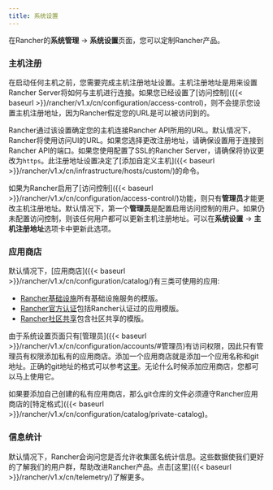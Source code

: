```yaml
---
title: 系统设置
---
```


在Rancher的**系统管理** -> **系统设置**页面，您可以定制Rancher产品。

### 主机注册

在启动任何主机之前，您需要完成主机注册地址设置。主机注册地址是用来设置Rancher Server将如何与主机进行连接。如果您已经设置了[访问控制]({{< baseurl >}}/rancher/v1.x/cn/configuration/access-control)，则不会提示您设置主机注册地址，因为Rancher假定您的URL是可以被访问到的。

Rancher通过该设置确定您的主机连接Rancher API所用的URL。默认情况下，Rancher将使用访问UI的URL。如果您选择更改注册地址，请确保设置用于连接到Rancher API的端口。如果您使用配置了SSL的Rancher Server，请确保将协议更改为`https`。此注册地址设置决定了[添加自定义主机]({{< baseurl >}}/rancher/v1.x/cn/infrastructure/hosts/custom/)的命令。

如果为Rancher启用了[访问控制]({{< baseurl >}}/rancher/v1.x/cn/configuration/access-control/)功能，则只有**管理员**才能更改主机注册地址。默认情况下，第一个**管理员**是配置启用访问控制的用户。如果仍未配置访问控制，则该任何用户都可以更新主机注册地址。可以在**系统设置** -> **主机注册地址**选项卡中更新此选项。

### 应用商店

默认情况下，[应用商店]({{< baseurl >}}/rancher/v1.x/cn/configuration/catalog/)有三类可使用的应用:

* [Rancher基础设施](https://github.com/rancher/infra-catalog)所有基础设施服务的模版。
* [Rancher官方认证](https://github.com/rancher/rancher-catalog)包括Rancher认证过的应用模版。
* [Rancher社区共享](https://github.com/rancher/community-catalog)包含社区共享的模版。

由于系统设置页面只有[管理员]({{< baseurl >}}/rancher/v1.x/cn/configuration/accounts/#管理员)有访问权限，因此只有管理员有权限添加私有的应用商店。添加一个应用商店就是添加一个应用名称和git地址。正确的git地址的格式可以参考[这里](https://git-scm.com/docs/git-clone#_git_urls_a_id_urls_a)。无论什么时候添加应用商店，您都可以马上使用它。

如果要添加自己创建的私有应用商店，那么git仓库的文件必须遵守Rancher应用商店的[特定格式]({{< baseurl >}}/rancher/v1.x/cn/configuration/catalog/private-catalog)。


### 信息统计

默认情况下，Rancher会询问您是否允许收集匿名统计信息。这些数据使我们更好的了解我们的用户群，帮助改进Rancher产品。点击[这里]({{< baseurl >}}/rancher/v1.x/cn/telemetry/)了解更多。
